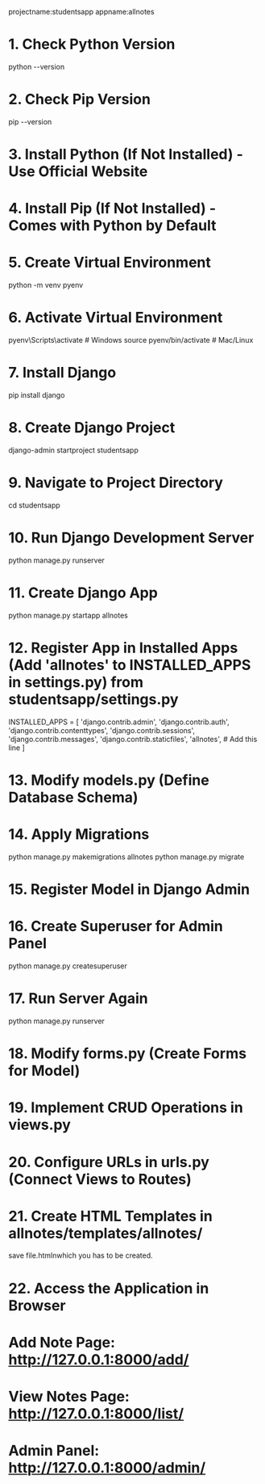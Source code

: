 projectname:studentsapp
appname:allnotes

# 1. Check Python Version
python --version

# 2. Check Pip Version
pip --version

# 3. Install Python (If Not Installed) - Use Official Website  
# 4. Install Pip (If Not Installed) - Comes with Python by Default  

# 5. Create Virtual Environment
python -m venv pyenv

# 6. Activate Virtual Environment
pyenv\Scripts\activate  # Windows
source pyenv/bin/activate  # Mac/Linux

# 7. Install Django
pip install django

# 8. Create Django Project
django-admin startproject studentsapp

# 9. Navigate to Project Directory
cd studentsapp

# 10. Run Django Development Server
python manage.py runserver

# 11. Create Django App
python manage.py startapp allnotes

# 12. Register App in Installed Apps (Add 'allnotes' to INSTALLED_APPS in settings.py) from studentsapp/settings.py

INSTALLED_APPS = [
    'django.contrib.admin',
    'django.contrib.auth',
    'django.contrib.contenttypes',
    'django.contrib.sessions',
    'django.contrib.messages',
    'django.contrib.staticfiles',
    'allnotes',  # Add this line
]



# 13. Modify models.py (Define Database Schema)

# 14. Apply Migrations
python manage.py makemigrations allnotes
python manage.py migrate

# 15. Register Model in Django Admin
# 16. Create Superuser for Admin Panel
python manage.py createsuperuser

# 17. Run Server Again
python manage.py runserver

# 18. Modify forms.py (Create Forms for Model)

# 19. Implement CRUD Operations in views.py

# 20. Configure URLs in urls.py (Connect Views to Routes)

# 21. Create HTML Templates in allnotes/templates/allnotes/
save file.htmlnwhich you has to be created.

# 22. Access the Application in Browser  
# Add Note Page: http://127.0.0.1:8000/add/  
# View Notes Page: http://127.0.0.1:8000/list/  
# Admin Panel: http://127.0.0.1:8000/admin/